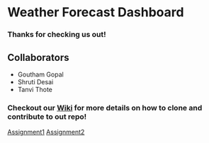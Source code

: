 # Weather Forecast Dashboard

### Thanks for checking us out!

## Collaborators
- Goutham Gopal
- Shruti Desai
- Tanvi Thote

### Checkout our [Wiki](https://github.com/airavata-courses/Yoda/wiki) for more details on how to clone and contribute to out repo!
[Assignment1](https://github.com/airavata-courses/Yoda/wiki/Release-Notes---Assignment-1)
[Assignment2](https://github.com/airavata-courses/Yoda/wiki/Release-Notes---Assignment-2)

